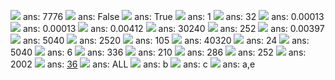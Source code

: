 ![](http://practice.eecs70.org/sets/set8/0.png) ans: 7776
![](http://practice.eecs70.org/sets/set8/3.png) ans: False
![](http://practice.eecs70.org/sets/set8/7.png) ans: True
![](http://practice.eecs70.org/sets/set8/11.png) ans: 1
![](http://practice.eecs70.org/sets/set8/14.png) ans: 32
![](http://practice.eecs70.org/sets/set8/17.png) ans: 0.00013
![](http://practice.eecs70.org/sets/set8/20.png) ans: 0.00013
![](http://practice.eecs70.org/sets/set8/23.png) ans: 0.00412
![](http://practice.eecs70.org/sets/set8/26.png) ans: 30240
![](http://practice.eecs70.org/sets/set8/29.png) ans: 252
![](http://practice.eecs70.org/sets/set8/32.png) ans: 0.00397
![](http://practice.eecs70.org/sets/set8/35.png) ans: 5040
![](http://practice.eecs70.org/sets/set8/38.png) ans: 2520
![](http://practice.eecs70.org/sets/set8/41.png) ans: 105
![](http://practice.eecs70.org/sets/set8/44.png) ans: 40320
![](http://practice.eecs70.org/sets/set8/45.png) ans: 24
![](http://practice.eecs70.org/sets/set8/46.png) ans: 5040
![](http://practice.eecs70.org/sets/set8/47.png) ans: 6
![](http://practice.eecs70.org/sets/set8/48.png) ans: 336
![](http://practice.eecs70.org/sets/set8/49.png) ans: 210
![](http://practice.eecs70.org/sets/set8/50.png) ans: 286
![](http://practice.eecs70.org/sets/set8/51.png) ans: 252
![](http://practice.eecs70.org/sets/set8/52.png) ans: 2002
![](http://practice.eecs70.org/sets/set8/53.png) ans: [36](https://qr.ae/pGZdOW)
![](http://practice.eecs70.org/sets/set8/54.png) ans: ALL
![](http://practice.eecs70.org/sets/set8/60.png) ans: b
![](http://practice.eecs70.org/sets/set8/66.png) ans: c
![](http://practice.eecs70.org/sets/set8/73.png) ans: a,e
